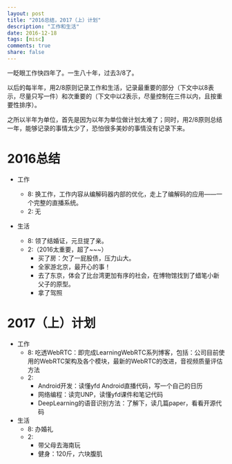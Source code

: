 ```yaml
---
layout: post
title: "2016总结，2017（上）计划"
description: "工作和生活"
date: 2016-12-18
tags: [misc]
comments: true
share: false
---
```


一眨眼工作快四年了。一生八十年，过去3/8了。

以后的每半年，用2/8原则记录工作和生活，记录最重要的部分（下文中以8表示，尽量只写一件）和次重要的（下文中以2表示，尽量控制在三件以内，且按重要性排序）。

之所以半年为单位，首先是因为以年为单位做计划太难了；同时，用2/8原则总结一年，能够记录的事情太少了，恐怕很多美妙的事情没有记录下来。

# 2016总结
 * 工作
   * 8: 换工作，工作内容从编解码器内部的优化，走上了编解码的应用——一个完整的直播系统。
   * 2: 无

 * 生活
   * 8: 领了结婚证，元旦提了亲。 
   * 2:（2016太重要，超了~~~）
     * 买了房：欠了一屁股债，压力山大。 
     * 全家游北京，最开心的事！ 
     * 去了东京，体会了比台湾更加有序的社会，在博物馆找到了蜡笔小新父子的原型。
     * 拿了驾照 
  
# 2017（上）计划
 * 工作
   * 8: 吃透WebRTC：即完成LearningWebRTC系列博客，包括：公司目前使用的WebRTC架构及各个模块，最新的WebRTC的改进，音视频质量评估方法
   * 2:
     * Android开发：读懂yfd Android直播代码，写一个自己的日历 
     * 网络编程：读完UNP，读懂yfd课件和笔记代码 
     * DeepLearning的语音识别方法：了解下，读几篇paper，看看开源代码 
 * 生活
   * 8: 办婚礼 
   * 2: 
     * 带父母去海南玩
	 * 健身：120斤，六块腹肌


